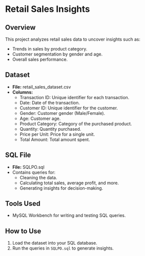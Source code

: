 # Retail Sales Insights

## Overview
This project analyzes retail sales data to uncover insights such as:
- Trends in sales by product category.
- Customer segmentation by gender and age.
- Overall sales performance.

## Dataset
- **File:** retail_sales_dataset.csv
- **Columns:**
  - Transaction ID: Unique identifier for each transaction.
  - Date: Date of the transaction.
  - Customer ID: Unique identifier for the customer.
  - Gender: Customer gender (Male/Female).
  - Age: Customer age.
  - Product Category: Category of the purchased product.
  - Quantity: Quantity purchased.
  - Price per Unit: Price for a single unit.
  - Total Amount: Total amount spent.

## SQL File
- **File:** SQLPO.sql
- Contains queries for:
  - Cleaning the data.
  - Calculating total sales, average profit, and more.
  - Generating insights for decision-making.

## Tools Used
- MySQL Workbench for writing and testing SQL queries.

## How to Use
1. Load the dataset into your SQL database.
2. Run the queries in `SQLPO.sql` to generate insights.
